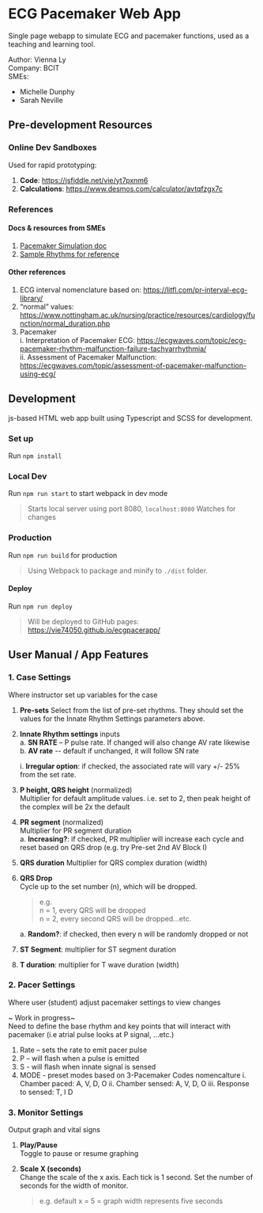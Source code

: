 # ECG Pacemaker Web App

Single page webapp to simulate ECG and pacemaker functions, used as a teaching and learning tool.

Author: Vienna Ly  
Company: BCIT  
SMEs:

- Michelle Dunphy
- Sarah Neville

## Pre-development Resources

### Online Dev Sandboxes

Used for rapid prototyping:  

1. **Code**: <https://jsfiddle.net/vie/yt7pxnm6>  
2. **Calculations**: <https://www.desmos.com/calculator/avtqfzgx7c>

### References

#### Docs & resources from SMEs

1. [Pacemaker Simulation doc](https://docs.google.com/document/d/1-7uLznpzISD7Ad-HLrtvr8eFzy3rfjLs/edit?usp=sharing&ouid=112502391111689148097&rtpof=true&sd=true)
2. [Sample Rhythms for reference](https://drive.google.com/drive/folders/1WuSsgM4wSVVp7ZhGuaSCDNwyNxTkWXfb?usp=share_link)

#### Other references

1. ECG interval nomenclature based on: <https://litfl.com/pr-interval-ecg-library/>
2. “normal” values: <https://www.nottingham.ac.uk/nursing/practice/resources/cardiology/function/normal_duration.php>
3. Pacemaker  
   i. Interpretation of Pacemaker ECG: <https://ecgwaves.com/topic/ecg-pacemaker-rhythm-malfunction-failure-tachyarrhythmia/>  
   ii. Assessment of Pacemaker Malfunction: <https://ecgwaves.com/topic/assessment-of-pacemaker-malfunction-using-ecg/>

## Development

js-based HTML web app built using Typescript and SCSS for development.

### Set up

Run `npm install`

### Local Dev

Run `npm run start` to start webpack in dev mode  
> Starts local server using port 8080, `localhost:8080`
> Watches for changes  

### Production

Run `npm run build` for production
> Using Webpack to package and minify to `./dist` folder.

#### Deploy

Run `npm run deploy`
> Will be deployed to GitHub pages: <https://vie74050.github.io/ecgpacerapp/>

## User Manual / App Features

### 1. Case Settings

Where instructor set up variables for the case

1. **Pre-sets**
    Select from the list of pre-set rhythms.  They should set the values for the Innate Rhythm Settings parameters above.

2. **Innate Rhythm settings** inputs  
    a. **SN RATE** – P pulse rate.  If changed will also change AV rate likewise  
    b. **AV rate**  -- default if unchanged, it will follow SN rate  

    i. **Irregular option**:  if checked, the associated rate will vary +/- 25% from the set rate.  

3. **P height, QRS height** (normalized)  
Multiplier for default amplitude values.  i.e. set to 2, then peak height of the complex will be 2x the default

4. **PR segment** (normalized)  
Multiplier for PR segment duration  
    a. **Increasing?**: if checked, PR multiplier will increase each cycle and reset based on QRS drop (e.g. try Pre-set 2nd AV Block I)

5. **QRS duration**
Multiplier for QRS complex duration (width)

6. **QRS Drop**  
Cycle up to the set number (n), which will be dropped.  
    >e.g.  
    >n = 1, every QRS will be dropped  
    >n = 2, every second QRS will be dropped…etc.  

    a. **Random?**:  if checked, then every n will be randomly dropped or not

7. **ST Segment**: multiplier for ST segment duration

8. **T duration**: multiplier for T wave duration (width)

### 2. Pacer Settings

Where user (student) adjust pacemaker settings to view changes

~ Work in progress~  
Need to define the base rhythm and key points that will interact with pacemaker (i.e atrial pulse looks at P signal, …etc.)

1. Rate – sets the rate to emit pacer pulse
2. P – will flash when a pulse is emitted
3. S - will flash when innate signal is sensed
4. MODE - preset modes based on 3-Pacemaker Codes nomencalture
    i. Chamber paced: A, V, D, O
    ii. Chamber sensed: A, V, D, O
    iii. Response to sensed: T, I D

### 3. Monitor Settings

Output graph and vital signs

1. **Play/Pause**  
Toggle to pause or resume graphing

2. **Scale X (seconds)**  
Change the scale of the x axis.  Each tick is 1 second.  Set the number of seconds for the width of monitor.
    >e.g. default x = 5 = graph width represents five seconds
